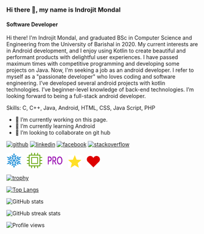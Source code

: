 ### Hi there 👋, my name is Indrojit Mondal
#### Software Developer

Hi there! I'm Indrojit Mondal, and graduated BSc in Computer Science and Engineering from the University of Barishal in 2020. My current interests are in Android development, and I enjoy using Kotlin to create beautiful and performant products with delightful user experiences. I have passed maximum times with competitive programming and developing some projects on Java. Now, I'm seeking a job as an android developer. I refer to myself as a "passionate developer" who loves coding and software engineering. I’ve developed several android projects with kotlin technologies. I’ve beginner-level knowledge of back-end technologies. I’m looking forward to being a full-stack android developer.

Skills: C, C++, Java, Android, HTML, CSS, Java Script, PHP

- 🔭 I’m currently working on this page. 
- 🌱 I’m currently learning Android 
- 👯 I’m looking to collaborate on git hub 


[<img src='https://cdn.jsdelivr.net/npm/simple-icons@3.0.1/icons/github.svg' alt='github' height='40'>](https://github.com/IndroBU)  [<img src='https://cdn.jsdelivr.net/npm/simple-icons@3.0.1/icons/linkedin.svg' alt='linkedin' height='40'>](https://www.linkedin.com/in/https://www.linkedin.com/in/indrojit-mondal-8a36b315a//)  [<img src='https://cdn.jsdelivr.net/npm/simple-icons@3.0.1/icons/facebook.svg' alt='facebook' height='40'>](https://www.facebook.com/https://www.facebook.com/indro.cse.bu)  [<img src='https://cdn.jsdelivr.net/npm/simple-icons@3.0.1/icons/stackoverflow.svg' alt='stackoverflow' height='40'>](https://stackoverflow.com/users/https://stackoverflow.com/users/9589256/indrojit-mondal)  

<a href='https://archiveprogram.github.com/'><img src='https://raw.githubusercontent.com/acervenky/animated-github-badges/master/assets/acbadge.gif' width='40' height='40'></a> <a href='https://docs.github.com/en/developers'><img src='https://raw.githubusercontent.com/acervenky/animated-github-badges/master/assets/devbadge.gif' width='40' height='40'></a> <a href='https://github.com/pricing'><img src='https://raw.githubusercontent.com/acervenky/animated-github-badges/master/assets/pro.gif' width='40' height='40'></a> <a href='https://stars.github.com/'><img src='https://raw.githubusercontent.com/acervenky/animated-github-badges/master/assets/starbadge.gif' width='35' height='35'></a> <a href='https://docs.github.com/en/github/supporting-the-open-source-community-with-github-sponsors'><img src='https://raw.githubusercontent.com/acervenky/animated-github-badges/master/assets/sponsorbadge.gif' width='35' height='35'></a> 

[![trophy](https://github-profile-trophy.vercel.app/?username=IndroBU)](https://github.com/ryo-ma/github-profile-trophy)

[![Top Langs](https://github-readme-stats.vercel.app/api/top-langs/?username=IndroBU)](https://github.com/anuraghazra/github-readme-stats)

![GitHub stats](https://github-readme-stats.vercel.app/api?username=IndroBU&show_icons=true&count_private=true)  

![GitHub streak stats](https://streak-stats.demolab.com/?user=IndroBU)  

![Profile views](https://gpvc.arturio.dev/IndroBU)  
